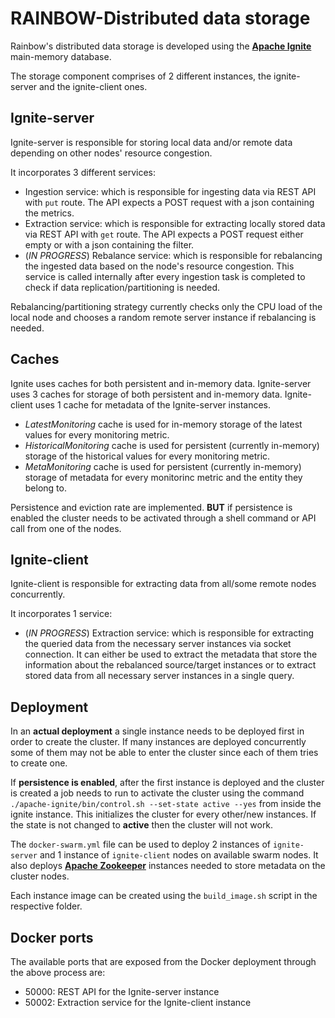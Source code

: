 # RAINBOW-Distributed data storage

Rainbow's distributed data storage is developed using the [**Apache Ignite**](https://ignite.apache.org/) main-memory database.

The storage component comprises of 2 different instances, the ignite-server and the ignite-client ones.

## Ignite-server

Ignite-server is responsible for storing local data and/or remote data depending on other nodes' resource congestion. 

It incorporates 3 different services:

- Ingestion service: which is responsible for ingesting data via REST API with `put` route. The API expects a POST request with a json containing the metrics.
- Extraction service: which is responsible for extracting locally stored data via REST API with `get` route. The API expects a POST request either empty or with a json containing the filter.
- (*IN PROGRESS*) Rebalance service: which is responsible for rebalancing the ingested data based on the node's resource congestion. This service is called internally after every ingestion task is completed to check if data replication/partitioning is needed.  

Rebalancing/partitioning strategy currently checks only the CPU load of the local node and chooses a random remote server instance if rebalancing is needed.

## Caches

Ignite uses caches for both persistent and in-memory data. Ignite-server uses 3 caches for storage of both persistent and in-memory data. Ignite-client uses 1 cache for metadata of the Ignite-server instances.

- *LatestMonitoring* cache is used for in-memory storage of the latest values for every monitoring metric.
- *HistoricalMonitoring* cache is used for persistent (currently in-memory) storage of the historical values for every monitoring metric.
- *MetaMonitoring* cache is used for persistent (currently in-memory) storage of metadata for every monitorinc metric and the entity they belong to.

Persistence and eviction rate are implemented. **BUT** if persistence is enabled the cluster needs to be activated through a shell command or API call from one of the nodes.

## Ignite-client

Ignite-client is responsible for extracting data from all/some remote nodes concurrently. 

It incorporates 1 service: 

- (*IN PROGRESS*) Extraction service: which is responsible for extracting the queried data from the necessary server instances via socket connection. It can either be used to extract the metadata that store the information about the rebalanced source/target instances or to extract stored data from all necessary server instances in a single query. 

## Deployment

In an **actual deployment** a single instance needs to be deployed first in order to create the cluster. If many instances are deployed concurrently some of them may not be able to enter the cluster since each of them tries to create one.

If **persistence is enabled**, after the first instance is deployed and the cluster is created a job needs to run to activate the cluster using the command `./apache-ignite/bin/control.sh --set-state active --yes` from inside the ignite instance. This initializes the cluster for every other/new instances. If the state is not changed to **active** then the cluster will not work.

The `docker-swarm.yml` file can be used to deploy 2 instances of `ignite-server` and 1 instance of `ignite-client` nodes on available swarm nodes. It also deploys [**Apache Zookeeper**](https://zookeeper.apache.org/) instances needed to store metadata on the cluster nodes.

Each instance image can be created using the `build_image.sh` script in the respective folder.

## Docker ports

The available ports that are exposed from the Docker deployment through the above process are:

- 50000: REST API for the Ignite-server instance
- 50002: Extraction service for the Ignite-client instance
